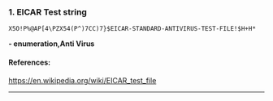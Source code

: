 ### 1. EICAR Test string
```
X5O!P%@AP[4\PZX54(P^)7CC)7}$EICAR-STANDARD-ANTIVIRUS-TEST-FILE!$H+H*
```
**- enumeration,Anti Virus**
#### References:

https://en.wikipedia.org/wiki/EICAR_test_file
__________
